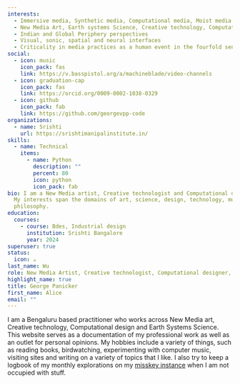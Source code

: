 ```yaml
---
interests:
  - Immersive media, Synthetic media, Computational media, Moist media
  - New Media Art, Earth systems Science, Creative technology, Computational design
  - Indian and Global Periphery perspectives
  - Visual, sonic, spatial and neural interfaces
  - Criticality in media practices as a human event in the fourfold sense of inquiry, indispenseability, threshold, as well as immediate need 
social:
  - icon: music
    icon_pack: fas
    link: https://v.basspistol.org/a/machineblade/video-channels
  - icon: graduation-cap
    icon_pack: fas
    link: https://orcid.org/0009-0002-1038-0329
  - icon: github
    icon_pack: fab
    link: https://github.com/georgevpp-code
organizations:
  - name: Srishti
    url: https://srishtimanipalinstitute.in/
skills:
  - name: Technical
    items:
      - name: Python
        description: ""
        percent: 80
        icon: python
        icon_pack: fab
bio: I am a New Media artist, Creative technologist and Computational designer.
  My interests span the domains of art, science, design, technology, music and
  philosophy.
education:
  courses:
    - course: Bdes, Industrial design
      institution: Srishti Bangalore
      year: 2024
superuser: true
status:
  icon: ☕️
last_name: Wu
role: New Media Artist, Creative technologist, Computational designer, Earth systems scientist
highlight_name: true
title: George Panicker
first_name: Alice
email: ""
---
```

I am a Bengaluru based practitioner who works across New Media art, Creative technology, Computational design and Earth Systems Science. This website serves as a documentation of my professional work as well as an outlet for personal opinions. My hobbies include a variety of things, such as reading books, birdwatching, experimenting with computer music, visiting sites and writing on a variety of topics that I like. I also try to keep a logbook of my monthly explorations on my [misskey instance](https://misskey.art/@georgepanicker/gallery) when I am not occupied with stuff.
